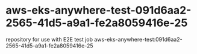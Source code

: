 # aws-eks-anywhere-test-091d6aa2-2565-41d5-a9a1-fe2a8059416e-25
repository for use with E2E test job aws-eks-anywhere-test:091d6aa2-2565-41d5-a9a1-fe2a8059416e-25
